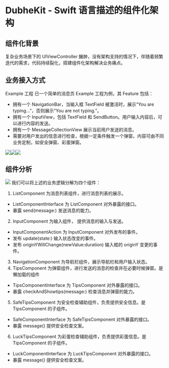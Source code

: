 # DubheKit - Swift 语言描述的组件化架构

## 组件化背景
复杂业务场景下的 UIViewController 臃肿，没有架构支持的情况下，伴随着频繁迭代的需求，代码持续裂化，搭建组件化架构解决业务痛点。

## 业务接入方式

Example 工程
已一个简单的消息页 Example 工程为例，其 Feature 包括：
- 拥有一个 NavigationBar，当输入框 TextField 被激活时，展示“You are typing...”，否则展示“You are not typing.”。
- 拥有一个 InputView，包括 TextField 和 SendButton。用户输入内容后，可以进行内容的发送。
- 拥有一个 MessageCollectionView 展示当前用户发送的消息。
- 需要对用户发出的信息进行检查，根据一定条件触发一个弹窗，内容可由不同业务定制，如安全弹窗、彩蛋弹窗。

![](https://github.com/LLLLLayer/picture-bed/blob/main/img/dubheKit/DubheKit1.png)![](https://github.com/LLLLLayer/picture-bed/blob/main/img/dubheKit/DubheKit2.png)![](https://github.com/LLLLLayer/picture-bed/blob/main/img/dubheKit/DubheKit3.png)

## 组件分析

![](https://github.com/LLLLLayer/picture-bed/blob/main/img/dubheKit/DubheKit4.jpeg)
我们可以将上述的业务逻辑分解为四个组件：
1. ListComponent  为消息列表组件，进行消息列表的展示。
- ListComponentInterface 为 ListComponent 对外暴露的接口。
- 暴露 send(message:) 发送消息的能力。
2. InputComponent 为输入组件， 提供消息的输入与发送。
- InputComponentAction 为 InputComponent 对外发布的事件。
- 发布 update(state:) 输入状态改变的事件。
- 发布 originYWillChange(newValue:duration) 输入框的 originY 变更的事件。
3. NavigationComponent 为导航栏组件，展示导航栏和用户输入状态。
4. TipsComponent 为弹窗组件，进行发送的消息的检查并在必要时候弹窗。是懒加载的组件
- TipsComponentInterface 为 TipsComponent 对外暴露的接口。
- 暴露 checkAndShowtips(message:) 检查消息并弹窗的能力。
5. SafeTipsComponent 为安全检查辅助组件，负责提供安全信息。是 TipsComponent 的子组件。
- SafeComponentInterface 为 SafeTipsComponent 对外暴露的接口。
- 暴露 message() 提供安全检查文案。
6. LuckTipsComponent 为彩蛋检查辅助组件，负责提供彩蛋信息。是 TipsComponent 的子组件。
- LuckComponentInterface 为 LuckTipsComponent 对外暴露的接口。
- 暴露 message() 提供安全检查文案。

